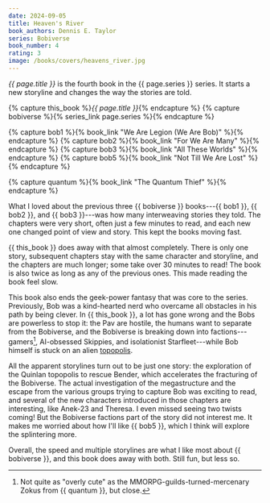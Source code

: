 ```yaml
---
date: 2024-09-05
title: Heaven's River
book_authors: Dennis E. Taylor
series: Bobiverse
book_number: 4
rating: 3
image: /books/covers/heavens_river.jpg
---
```


<cite class="book-title">{{ page.title }}</cite> is the fourth book in the
<span class="book-series">{{ page.series }}</span> series. It starts a new
storyline and changes the way the stories are told.

{% capture this_book %}<cite class="book-title">{{ page.title }}</cite>{% endcapture %}
{% capture bobiverse %}{% series_link page.series %}{% endcapture %}

{% capture bob1 %}{% book_link "We Are Legion (We Are Bob)" %}{% endcapture %}
{% capture bob2 %}{% book_link "For We Are Many" %}{% endcapture %}
{% capture bob3 %}{% book_link "All These Worlds" %}{% endcapture %}
{% capture bob5 %}{% book_link "Not Till We Are Lost" %}{% endcapture %}

{% capture quantum %}{% book_link "The Quantum Thief" %}{% endcapture %}

What I loved about the previous three {{ bobiverse }} books---{{ bob1 }},
{{ bob2 }}, and {{ bob3 }}---was how many interweaving stories they told. The
chapters were very short, often just a few minutes to read, and each new one
changed point of view and story. This kept the books moving fast.

{{ this_book }} does away with that almost completely. There is only one
story, subsequent chapters stay with the same character and storyline, and the
chapters are much longer; some take over 30 minutes to read! The book is also
twice as long as any of the previous ones. This made reading the book feel
slow.

This book also ends the geek-power fantasy that was core to the series.
Previously, Bob was a kind-hearted nerd who overcame all obstacles in his path
by being clever. In {{ this_book }}, a lot has gone wrong and the Bobs are
powerless to stop it: the Pav are hostile, the humans want to separate from
the Bobiverse, and the Bobiverse is breaking down into
factions---gamers[^game_cringe], AI-obsessed Skippies, and isolationist
Starfleet---while Bob himself is stuck on an alien [topopolis][wiki_top].

[wiki_top]: https://en.wikipedia.org/wiki/Topopolis

[^game_cringe]:
    Not quite as "overly cute" as the MMORPG-guilds-turned-mercenary Zokus
    from {{ quantum }}, but close.

All the apparent storylines turn out to be just one story: the exploration of
the Quinlan topopolis to rescue Bender, which accelerates the fracturing of
the Bobiverse. The actual investigation of the megastructure and the escape
from the various groups trying to capture Bob was exciting to read, and
several of the new characters introduced in those chapters are interesting,
like Anek-23 and Theresa. I even missed seeing two twists coming! But the
Bobiverse factions part of the story did not interest me. It makes me worried
about how I'll like {{ bob5 }}, which I think will explore the splintering
more.

Overall, the speed and multiple storylines are what I like most about {{
bobiverse }}, and this book does away with both. Still fun, but less so.
